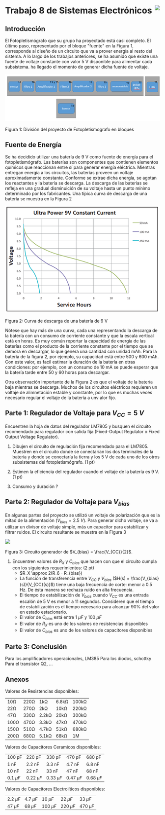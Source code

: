 # <img src="https://julianodb.github.io/SISTEMAS_ELECTRONICOS_PARA_INGENIERIA_BIOMEDICA/img/logo_fing.png?raw=true" align="right" height="45"> Trabajo 8 de Sistemas Electrónicos

## Introducción

El Fotopletismógrafo que su grupo ha proyectado está casi completo. El último paso, representado por el bloque "fuente" en la Figura 1, corresponde al diseño de un circuito que va a prover energía al resto del sistema. A lo largo de los trabajos anteriores, se ha asumido que existe una fuente de voltaje constante con valor 5 V disponible para alimentar cada subsistema. ha llegado el momento de generar dicha fuente de voltaje.

![TX_bloques](../img/TX_bloques.png)

Figura 1: División del proyecto de Fotopletismografo en bloques

## Fuente de Energía

Se ha decidido utilizar una batería de 9 V como fuente de energía para el fotopletismógrafo. Las baterías son componentes que contienen elementos químicos que reaccionan entre sí para generar energía eléctrica. Mientras entregan energía a los circuitos, las baterías proveen un voltaje aproximadamente constante. Conforme se extrae dicha energía, se agotan los reactantes y la batería se descarga. La descarga de las baterías se refleja en una gradual disminuición de su voltaje hasta un punto mínimo determinado por los fabricantes. Una típica curva de descarga de una batería se muestra en la Figura 2

![T8_battery](../img/T8_battery.png)

Figura 2: Curva de descarga de una batería de 9 V

Nótese que hay más de una curva, cada una representando la descarga de la batería con un consumo de corriente constante y que la escala vertical está en horas. Es muy común reportar la capacidad de energía de las baterías como el producto de la corriente constante por el tiempo que se demora en descargar, lo que genera una cantidad con unidad mAh. Para la batería de la figura 2, por ejemplo, su capacidad está entre 500 y 600 mAh. Con este valor, es facil estimar la duración de la batería en otras condiciones: por ejemplo, con un consumo de 10 mA se puede esperar que la batería tarde entre 50 y 60 horas para descargar.

Otra observación importante de la Figura 2 es que el voltaje de la batería baja mientras se descarga. Muchos de los circuitos eléctricos requieren un voltaje de alimnetación estable y constante, por lo que es muchas veces necesario regular el voltaje de la batería a unv alor fijo.

## Parte 1: Regulador de Voltaje para $V_{CC} = 5\ V$

Encuentren la hoja de datos del regulador LM7805 y busquen el circuito recomendado para regulador con salida fija (Fixed-Output Regulator o Fixed Output Voltage Regulator). 

1. Dibujen el circuito de regulación fija recomendado para el LM7805. Muestren en el circuito donde se conectarían los dos terminales de la batería y donde se conectaría la tierra y los 5 V de cada uno de los otros subsistemas del fotopletismógrafo. (1 pt)

2. Estimen la eficiencia del regulador cuando el voltaje de la batería es 9 V. (1 pt)

3. Consumo y duración ?

## Parte 2: Regulador de Voltaje para $V_{bias}$

En algunas partes del proyecto se utilizó un voltaje de polarización que es la mitad de la alimentación ($V_{bias} = 2.5\ V$). Para generar dicho voltaje, se va a utilizar un divisor de voltaje simple, más un capacitor para estabilizar y filtrar ruidos. El circuito resultante se muestra en la Figura 3

<img src="https://julianodb.github.io/electronic_circuits_diagrams/half_voltage_divider.png" width="200">

Figura 3: Circuito generador de $V_{bias} = \frac{V_{CC}}{2}$.

1. Encuentren valores de $R_X$ y $C_{bias}$ que hacen con que el circuito cumpla con los siguientes requerimientos: (2 pt)
    * $R_X \approx 2(R_6 - R_{bias})
    * La función de transferencia entre $V_{CC}$ y $V_{bias}$ ($H(s) = \frac{V_{bias}(s)}{V_{CC}(s)}$) tiene una baja frecuencia de corte: menor a 0.5 Hz. De ésta manera se rechaza ruido en alta frecuencia. 
    * El tiempo de estabilización de $V_{bias}$ cuando $V_{CC}$ es una entrada escalón de 5 V es menor a 11 segundos. Consideren que el tiempo de estabilización es el tiempo necesario para alcanzar 90% del valor en estado estacionario.
    * El valor de $C_{bias}$ está entre $1\ \mu F$ y $100\ \mu F$
    * El valor de $R_X$ es uno de los valores de resistencias disponibles
    * El valor de $C_{bias}$ es uno de los valores de capacitores disponibles

## Parte 3: Conclusión

Para los amplificadores operacionales, LM385
Para los diodos, schottky
Para el transistor Q2, ...

## Anexos

Valores de Resistencias disponibles:

|   |  |        |       |  |
|------|------|-----------|------------|-------|
| 10Ω  | 220Ω | 1kΩ       | 6.8kΩ      | 100kΩ |
| 22Ω  | 270Ω | 2kΩ       | 10kΩ       | 220kΩ |
| 47Ω  | 330Ω | 2.2kΩ     | 20kΩ       | 300kΩ |
| 100Ω | 470Ω | 3.3kΩ     | 47kΩ       | 470kΩ |
| 150Ω | 510Ω | 4.7kΩ     | 51kΩ       | 680kΩ |
| 200Ω | 680Ω | 5.1kΩ     | 68kΩ       | 1M    |

Valores de Capacitores Ceramicos disponibles:

|   |  |        |       |  |
|------|------|-----------|------------|-------|
| 100 pF  | 220 pF | 330 pF | 470 pF | 680 pF |
| 1 nF  | 2.2 nF | 3.3 nF | 4.7 nF | 6.8 nF |
| 10 nF  | 22 nF | 33 nF | 47 nF | 68 nF |
| $0.1\ \mu F$  | $0.22\ \mu F$ | $0.33\ \mu F$| $0.47\ \mu F$ | $0.68\ \mu F$ |

Valores de Capacitores Electrolíticos disponibles:

|   |  |        |       |  |
|------|------|-----------|------------|-------|
| $2.2\ \mu F$  | $4.7\ \mu F$ | $10\ \mu F$  | $22\ \mu F$ | $33\ \mu F$ |
| $47\ \mu F$  | $68\ \mu F$ | $100\ \mu F$ | $220\ \mu F$ | $470\ \mu F$ |